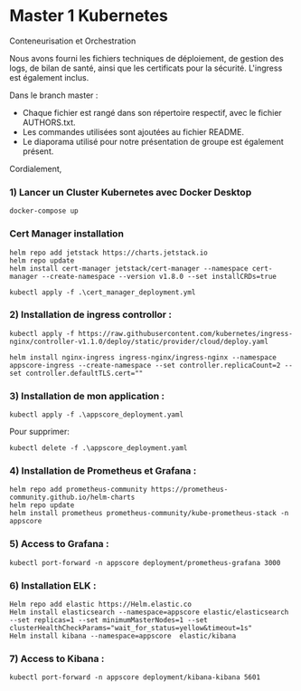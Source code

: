 # Master 1 Kubernetes
Conteneurisation et Orchestration

Nous avons fourni les fichiers techniques de déploiement, de gestion des logs, de bilan de santé, ainsi que les certificats pour la sécurité. L'ingress est également inclus.

Dans le branch master :

- Chaque fichier est rangé dans son répertoire respectif, avec le fichier AUTHORS.txt.
- Les commandes utilisées sont ajoutées au fichier README.
- Le diaporama utilisé pour notre présentation de groupe est également présent.

Cordialement,

### 1)  Lancer un Cluster Kubernetes avec Docker Desktop
```console
docker-compose up
```
### Cert Manager installation
```console
helm repo add jetstack https://charts.jetstack.io
helm repo update
helm install cert-manager jetstack/cert-manager --namespace cert-manager --create-namespace --version v1.8.0 --set installCRDs=true

kubectl apply -f .\cert_manager_deployment.yml
```

### 2)  Installation de ingress controllor : 
```console
kubectl apply -f https://raw.githubusercontent.com/kubernetes/ingress-nginx/controller-v1.1.0/deploy/static/provider/cloud/deploy.yaml

helm install nginx-ingress ingress-nginx/ingress-nginx --namespace appscore-ingress --create-namespace --set controller.replicaCount=2 --set controller.defaultTLS.cert=""
```

### 3) Installation de mon application :

```console
kubectl apply -f .\appscore_deployment.yaml
```

Pour supprimer:

```console
kubectl delete -f .\appscore_deployment.yaml
```

### 4) Installation de Prometheus et Grafana :

```console
helm repo add prometheus-community https://prometheus-community.github.io/helm-charts
helm repo update
helm install prometheus prometheus-community/kube-prometheus-stack -n appscore
```

### 5) Access to Grafana :

```console
kubectl port-forward -n appscore deployment/prometheus-grafana 3000
```

### 6) Installation ELK :

```console
Helm repo add elastic https://Helm.elastic.co
Helm install elasticsearch --namespace=appscore elastic/elasticsearch --set replicas=1 --set minimumMasterNodes=1 --set clusterHealthCheckParams="wait_for_status=yellow&timeout=1s"
Helm install kibana --namespace=appscore  elastic/kibana
```

### 7) Access to Kibana :
```console
kubectl port-forward -n appscore deployment/kibana-kibana 5601
